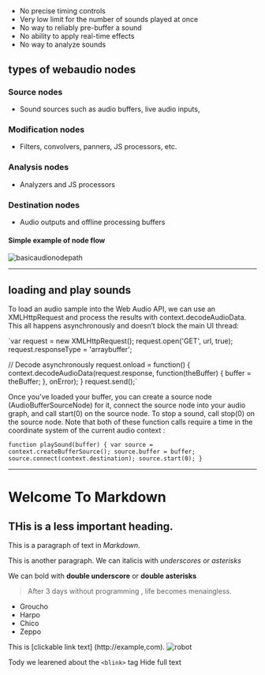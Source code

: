 ## <audio> html5 tag limitation
- No precise timing controls
- Very low limit for the number of sounds played at once
- No way to reliably pre-buffer a sound
- No ability to apply real-time effects
- No way to analyze sounds

## types of webaudio nodes
### Source nodes
- Sound sources such as audio buffers, live audio inputs, <audio> tags, oscillators, and JS processors

### Modification nodes
- Filters, convolvers, panners, JS processors, etc.

### Analysis nodes
- Analyzers and JS processors

### Destination nodes
- Audio outputs and offline processing buffers

#### Simple example of node flow
![basicaudionodepath](http://orm-chimera-prod.s3.amazonaws.com/1234000001552/images/waap_0103.png)

- - -

## loading and play sounds
To load an audio sample into the Web Audio API, we can use an XMLHttpRequest and process the results with context.decodeAudioData. This all happens asynchronously and doesn’t block the main UI thread:

`var request = new XMLHttpRequest();
request.open('GET', url, true);
request.responseType = 'arraybuffer';

// Decode asynchronously
request.onload = function() {
  context.decodeAudioData(request.response, function(theBuffer) {
    buffer = theBuffer;
  }, onError);
}
request.send();`

Once you’ve loaded your buffer, you can create a source node (AudioBufferSourceNode) for it, connect the source node into your audio graph, and call start(0) on the source node. To stop a sound, call stop(0) on the source node. Note that both of these function calls require a time in the coordinate system of the current audio context :

`function playSound(buffer) {
  var source = context.createBufferSource();
  source.buffer = buffer;
  source.connect(context.destination);
  source.start(0);
}`

-------------------------------------------------------------------------------
# Welcome To Markdown
## THis is a less important heading.
This is a paragraph of text in *Markdown*.

This is another paragraph. We can italicis with _underscores_ or *asterisks*

We can bold with __double underscore__ or **double asterisks**

> After 3 days without programming , life becomes menaingless.

- Groucho
- Harpo
- Chico
- Zeppo

This is [clickable link text] (http://example,com).
![robot](http://pocketscientists.com/wp-content/uploads/2012/10/robot1.png)

Tody we learened about the `<blink>` tag
Hide full text
